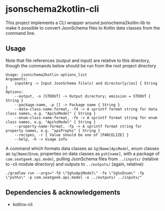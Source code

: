 # jsonschema2kotlin-cli

This project implements a CLI wrapper around jsonschema2kotlin-lib to make it possible to convert JsonSchema files to Kotlin data classes from the command line.

## Usage

Note that file references (output and input) are relative to this directory, though the commands below should be run from the root project directory

```shell
Usage: jsonschema2kotlin options_list
Arguments: 
    inputArg -> Input JsonSchema file(s) and director[y/ies] { String }
Options: 
    --output, -o [STDOUT] -> Output directory; emission = STDOUT { String }
    --package-name, -p [] -> Package name { String }
    --data-class-name-format, -fd -> A sprintf format string for data class names, e.g. "Api%sModel" { String }
    --enum-class-name-format, -fe -> A sprintf format string for enum class names, e.g. "Api%sModel" { String }
    --property-name-format, -fp -> A sprintf format string for property names, e.g. "apiProp%s" { String }
    --recipes, -r { Value should be one of [PARCELIZE] }
    --help, -h -> Usage info 
```

A command which formats data classes as `Sg[Name]ApiModel`, enum classes as `Sg[Name]Enum`, properties on data classes as `psh[name]`, with a package of
`com.seatgeek.api.model`, pulling JsonSchema files from `../inputs/` (relative to -cli module directory) and outputs to `../outputs/` (again, relative):

```shell
./gradlew run --args="-fd \"Sg%sApiModel\" -fe \"Sg%sEnum\" -fp \"psh%s\" -p com.seatgeek.api.model -o ../outputs/ ../inputs/"
```

## Dependencies & acknowledgements

- kotlinx-cli